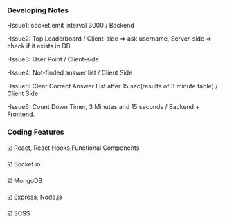 ### Developing Notes

-Issue1: socket.emit interval 3000 / Backend

-Issue2: Top Leaderboard / Client-side => ask username, Server-side => check if it exists in DB

-Issue3: User Point / Client-side

-Issue4: Not-finded answer list / Client Side

-Issue5: Clear Correct Answer List after 15 sec(results of 3 minute table) / Client Side

-Issue6: Count Down Timer, 3 Minutes and 15 seconds / Backend + Frontend.


### Coding Features

☑️ React, React Hooks,Functional Components

☑️ Socket.io

☑️ MongoDB

☑️ Express, Node.js

☑️ SCSS